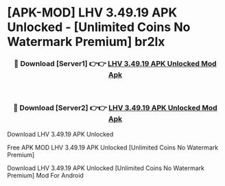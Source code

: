 # [APK-MOD] LHV 3.49.19 APK Unlocked - [Unlimited Coins No Watermark Premium] br2lx



<div align="center">
<h3>🔴 Download [Server1] 👉👉 <a href="https://momento.my/?title=LHV_3.49.19_APK_Unlocked">LHV 3.49.19 APK Unlocked Mod Apk</a></h3><br>

<h3>🔴 Download [Server2] 👉👉 <a href="https://momento.my/?title=LHV_3.49.19_APK_Unlocked">LHV 3.49.19 APK Unlocked Mod Apk</a></h3>
</div>



Download LHV 3.49.19 APK Unlocked 

Free APK MOD LHV 3.49.19 APK Unlocked [Unlimited Coins No Watermark Premium]

Download LHV 3.49.19 APK Unlocked [Unlimited Coins No Watermark Premium] Mod For Android
